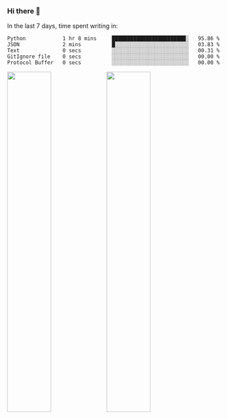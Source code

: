 ### Hi there 👋

In the last 7 days, time spent writing in:

<!--START_SECTION:waka-->

```text
Python            1 hr 8 mins     ████████████████████████░   95.86 %
JSON              2 mins          █░░░░░░░░░░░░░░░░░░░░░░░░   03.83 %
Text              0 secs          ░░░░░░░░░░░░░░░░░░░░░░░░░   00.31 %
GitIgnore file    0 secs          ░░░░░░░░░░░░░░░░░░░░░░░░░   00.00 %
Protocol Buffer   0 secs          ░░░░░░░░░░░░░░░░░░░░░░░░░   00.00 %
```

<!--END_SECTION:waka-->

<img src="https://wakatime.com/share/@jimtje/5d0c92de-08f8-4a72-8f2f-6a9693d1e318.svg" width=45% height=45%> <img src="https://wakatime.com/share/@jimtje/501498ae-bda5-4da7-a89d-b40bcdd5556d.svg" width=45% height=45%>
